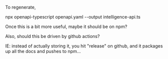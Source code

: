 To regenerate,

npx openapi-typescript openapi.yaml --output intelligence-api.ts

Once this is a bit more useful, maybe it should be on npm?

Also, should this be driven by github actions?

IE: instead of actually storing it, you hit "release" on github, and it packages up all the docs and pushes to npm...
